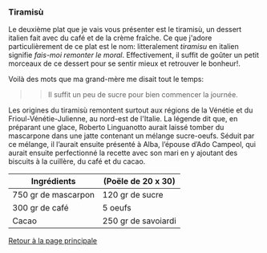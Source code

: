 ### Tiramisù

Le deuxième plat que je vais vous présenter est le tiramisù, un dessert italien fait avec du café et de la crème fraîche. 
Ce que j'adore particulièrement de ce plat est le nom: litteralement *tiramisu* en italien signifie _fais-moi remonter le moral_.
Effectivement, il suffit de goûter un petit morceaux de ce dessert pour se sentir mieux et retrouver le bonheur!.

Voilà des mots que ma grand-mère me disait tout le temps:
>> Il suffit un peu de sucre pour bien commencer la journée.


Les origines du tiramisù remontent surtout aux régions de la Vénétie et du Frioul-Vénétie-Julienne, au nord-est de l'Italie. 
La légende dit que, en préparant une glace, Roberto Linguanotto aurait laissé tomber du mascarpone dans une jatte contenant un mélange
sucre-oeufs. Séduit par ce mélange, il l’aurait ensuite présenté à Alba, l’épouse d’Ado Campeol, qui aurait ensuite perfectionné la 
recette avec son mari en y ajoutant des biscuits à la cuillère, du café et du cacao.

 Ingrédients       | (Poële de 20 x 30) 
-------------------|--------------------
750 gr de mascarpon|  120 gr de sucre            
300 gr de café     |  5 oeufs           
Cacao              |  250 gr de savoiardi











[Retour à la page principale](README.md) 
